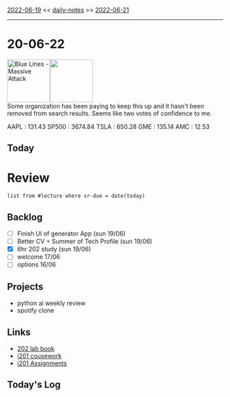 [2022-06-19](daily_notes/2022-06-19) << [daily-notes](notes/daily-notes.md) >> [2022-06-21](daily_notes/2022-06-21)

---
# 20-06-22
<a href='spotify:album:5mAPk4qeNqVLtNydaWbWlf'><img src='https://i.scdn.co/image/2a2ad1a7f18442df4f5ba61051cdcd3225b246f3' alt='Blue Lines - Massive Attack' height=100></a><img src='https://imgs.xkcd.com/comics/red_line_through_https.png' height=100>
<br>Some organization has been paying to keep this up and it hasn't been removed from search results. Seems like two votes of confidence to me.

AAPL : 131.43 
SP500 : 3674.84 
TSLA : 650.28
GME : 135.14
AMC : 12.53

## Today




# Review
```dataview
list from #lecture where sr-due = date(today)
```

## Backlog
- [ ] Finish UI of generator App (sun 19/06)
- [ ] Better CV + Summer of Tech Profile (sun 19/06)
- [x] 6hr 202 study (sun 19/06)
- [ ] welcome 17/06
- [ ] options 16/06

## Projects
- python ai weekly review
- spotify clone

## Links
- [202 lab book](C:\Users\Jet%20Hughes\Documents\Personal\COSC202LabBook-2.pdf)
- [i201 cousework](https://isgb.otago.ac.nz/infosci/INFO201/labs_release/raw/master/output/info201_labs.html#)
- [i201 Assignments](https://isgb.otago.ac.nz/info201/shared/assignments_release/raw/master/output/info201_assignments.html)

## Today's Log